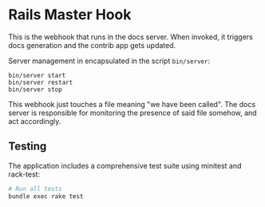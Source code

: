 # Rails Master Hook

This is the webhook that runs in the docs server. When invoked, it triggers docs generation and the contrib app gets updated.

Server management in encapsulated in the script `bin/server`:

    bin/server start
    bin/server restart
    bin/server stop

This webhook just touches a file meaning "we have been called". The docs server is responsible for monitoring the presence of said file somehow, and act accordingly.

## Testing

The application includes a comprehensive test suite using minitest and rack-test:

```bash
# Run all tests
bundle exec rake test
```

